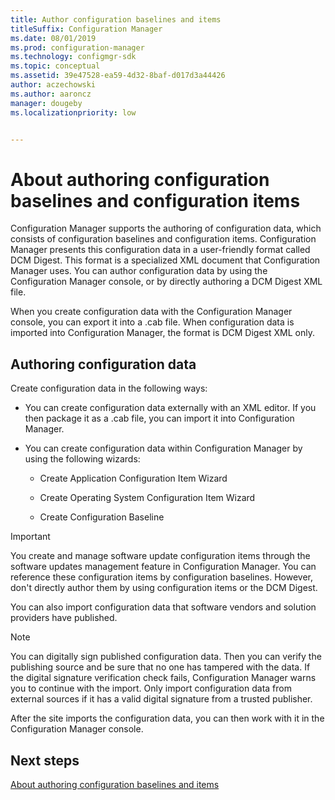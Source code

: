 ```yaml
---
title: Author configuration baselines and items
titleSuffix: Configuration Manager
ms.date: 08/01/2019
ms.prod: configuration-manager
ms.technology: configmgr-sdk
ms.topic: conceptual
ms.assetid: 39e47528-ea59-4d32-8baf-d017d3a44426
author: aczechowski
ms.author: aaroncz
manager: dougebyms.localizationpriority: low


---
```


# About authoring configuration baselines and configuration items

Configuration Manager supports the authoring of configuration data, which consists of configuration baselines and configuration items. Configuration Manager presents this configuration data in a user-friendly format called DCM Digest. This format is a specialized XML document that Configuration Manager uses. You can author configuration data by using the Configuration Manager console, or by directly authoring a DCM Digest XML file.  

When you create configuration data with the Configuration Manager console, you can export it into a .cab file. When configuration data is imported into Configuration Manager, the format is DCM Digest XML only.

## Authoring configuration data

Create configuration data in the following ways:  

- You can create configuration data externally with an XML editor. If you then package it as a .cab file, you can import it into Configuration Manager.  

- You can create configuration data within Configuration Manager by using the following wizards:  

  - Create Application Configuration Item Wizard  

  - Create Operating System Configuration Item Wizard  

  - Create Configuration Baseline  

> [!IMPORTANT]
> You create and manage software update configuration items through the software updates management feature in Configuration Manager. You can reference these configuration items by configuration baselines. However, don't directly author them by using configuration items or the DCM Digest.  

You can also import configuration data that software vendors and solution providers have published.

> [!NOTE]
> You can digitally sign published configuration data. Then you can verify the publishing source and be sure that no one has tampered with the data. If the digital signature verification check fails, Configuration Manager warns you to continue with the import. Only import configuration data from external sources if it has a valid digital signature from a trusted publisher.  

After the site imports the configuration data, you can then work with it in the Configuration Manager console.  

## Next steps

[About authoring configuration baselines and items](about-authoring-configuration-baselines-and-configuration-items.md)
